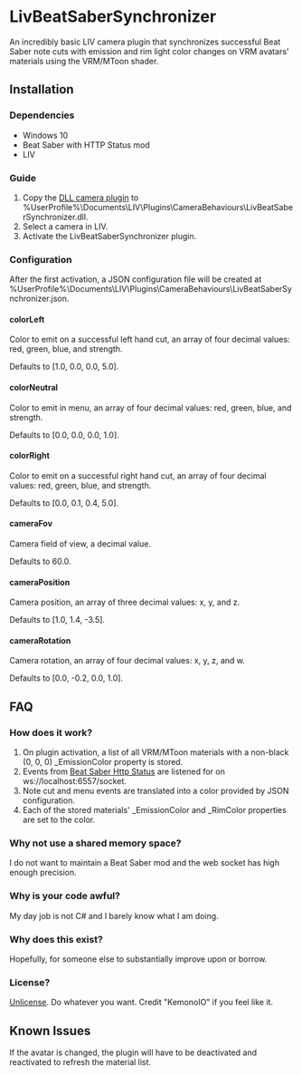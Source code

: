 ﻿# LivBeatSaberSynchronizer
An incredibly basic LIV camera plugin that synchronizes successful Beat Saber note cuts with emission and rim light color changes on VRM avatars' materials using the VRM/MToon shader.

## Installation

### Dependencies
- Windows 10
- Beat Saber with HTTP Status mod
- LIV

### Guide
1. Copy the [DLL camera plugin](https://github.com/KemonoIO/LivBeatSaberSynchronizer/releases) to %UserProfile%\Documents\LIV\Plugins\CameraBehaviours\LivBeatSaberSynchronizer.dll.
2. Select a camera in LIV.
3. Activate the LivBeatSaberSynchronizer plugin.

### Configuration
After the first activation, a JSON configuration file will be created at %UserProfile%\Documents\LIV\Plugins\CameraBehaviours\LivBeatSaberSynchronizer.json.

#### colorLeft
Color to emit on a successful left hand cut, an array of four decimal values: red, green, blue, and strength.

Defaults to [1.0, 0.0, 0.0, 5.0].

#### colorNeutral
Color to emit in menu, an array of four decimal values: red, green, blue, and strength.

Defaults to [0.0, 0.0, 0.0, 1.0].

#### colorRight
Color to emit on a successful right hand cut, an array of four decimal values: red, green, blue, and strength.

Defaults to [0.0, 0.1, 0.4, 5.0].

#### cameraFov
Camera field of view, a decimal value.

Defaults to 60.0.

#### cameraPosition
Camera position, an array of three decimal values: x, y, and z.

Defaults to [1.0, 1.4, -3.5].

#### cameraRotation
Camera rotation, an array of four decimal values: x, y, z, and w.

Defaults to [0.0, -0.2, 0.0, 1.0].

## FAQ

### How does it work?
1. On plugin activation, a list of all VRM/MToon materials with a non-black (0, 0, 0) _EmissionColor property is stored.
2. Events from [Beat Saber Http Status](https://github.com/opl-/beatsaber-http-status) are listened for on ws://localhost:6557/socket.
3. Note cut and menu events are translated into a color provided by JSON configuration.
4. Each of the stored materials' _EmissionColor and _RimColor properties are set to the color.

### Why not use a shared memory space?
I do not want to maintain a Beat Saber mod and the web socket has high enough precision.

### Why is your code awful?
My day job is not C# and I barely know what I am doing.

### Why does this exist?
Hopefully, for someone else to substantially improve upon or borrow.

### License?
[Unlicense](https://unlicense.org/). Do whatever you want. Credit "KemonoIO" if you feel like it.

## Known Issues
If the avatar is changed, the plugin will have to be deactivated and reactivated to refresh the material list.